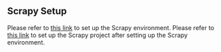 ## Scrapy Setup
Please refer to [this link](https://github.com/klailatimad/web-scraping-tutorial/blob/main/docs/setting-up-environment.md) to set up the Scrapy environment.
Please refer to [this link](https://github.com/klailatimad/web-scraping-tutorial/blob/main/docs/introduction-to-scrapy.md) to set up the Scrapy project after setting up the Scrapy environment.
